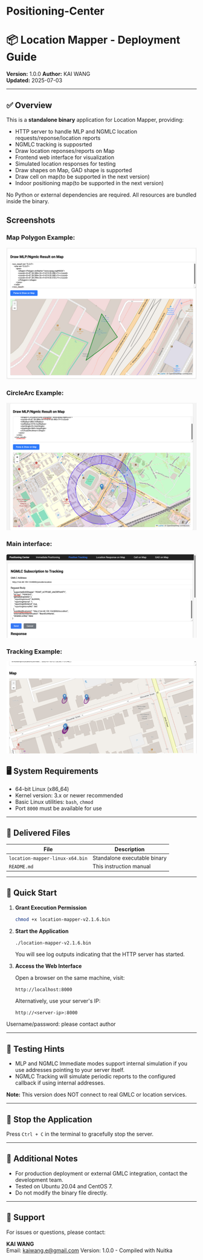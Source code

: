 # Positioning-Center


# 📦 Location Mapper - Deployment Guide

**Version:** 1.0.0
**Author:** KAI WANG  
**Updated:** 2025-07-03

---

## ✅ Overview

This is a **standalone binary** application for Location Mapper, providing:

- HTTP server to handle MLP and NGMLC location requests/reponse/location reports
- NGMLC tracking is supposrted
- Draw location reponses/reports on Map
- Frontend web interface for visualization
- Simulated location responses for testing
- Draw shapes on Map, GAD shape is supported
- Draw cell on map(to be supported in the next version)
- Indoor positioning map(to be supported in the next version)

No Python or external dependencies are required. All resources are bundled inside the binary.

## Screenshots

### Map Polygon Example:
![Polygon](./1.jpg)

### CircleArc Example:
![Elliptical](./2.jpg)

### Main interface:
![Elliptical](./3.jpg)

### Tracking Example:

![Elliptical](./4.jpg)

## 🖥 System Requirements

- 64-bit Linux (x86_64)
- Kernel version: 3.x or newer recommended
- Basic Linux utilities: `bash`, `chmod`
- Port `8000` must be available for use

---

## 📂 Delivered Files

| File                        | Description                          |
|-----------------------------|--------------------------------------|
| `location-mapper-linux-x64.bin` | Standalone executable binary         |
| `README.md`                 | This instruction manual              |

---

## 🚀 Quick Start

1. **Grant Execution Permission**

   ```bash
   chmod +x location-mapper-v2.1.6.bin
   ```

2. **Start the Application**

   ```bash
   ./location-mapper-v2.1.6.bin
   ```

   You will see log outputs indicating that the HTTP server has started.

3. **Access the Web Interface**

   Open a browser on the same machine, visit:

   ```
   http://localhost:8000
   ```

   Alternatively, use your server's IP:

   ```
   http://<server-ip>:8000
   ```

Username/password: please contact author


---

## 🔧 Testing Hints

- MLP and NGMLC Immediate modes support internal simulation if you use addresses pointing to your server itself.
- NGMLC Tracking will simulate periodic reports to the configured callback if using internal addresses.

**Note:** This version does NOT connect to real GMLC or location services.

---

## 🛑 Stop the Application

Press `Ctrl + C` in the terminal to gracefully stop the server.

---

## 📝 Additional Notes

- For production deployment or external GMLC integration, contact the development team.
- Tested on Ubuntu 20.04 and CentOS 7.
- Do not modify the binary file directly.

---

## 📧 Support

For issues or questions, please contact:

**KAI WANG**  
Email: kaiwang.e@gmail.com
Version: 1.0.0 - Compiled with Nuitka  
